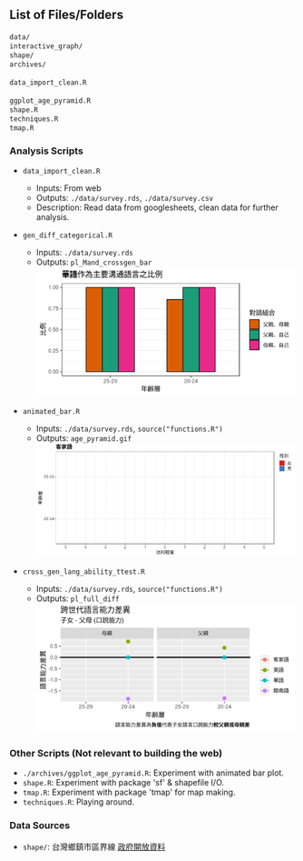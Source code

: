 ## List of Files/Folders

```
data/
interactive_graph/
shape/
archives/

data_import_clean.R

ggplot_age_pyramid.R
shape.R
techniques.R
tmap.R
```

### Analysis Scripts
- `data_import_clean.R`
    - Inputs: From web
    - Outputs: `./data/survey.rds`, `./data/survey.csv`  
    - Description: Read data from googlesheets, clean data for further analysis.

- `gen_diff_categorical.R`
    - Inputs: `./data/survey.rds`
    - Outputs: `pl_Mand_crossgen_bar`  
      ![](../web_source/out_graph/Mand_usage_age_group.png)

- `animated_bar.R`
    - Inputs: `./data/survey.rds`, `source("functions.R")`
    - Outputs: `age_pyramid.gif`  
      ![](../web_source/out_graph/age_pyramid.gif)

- `cross_gen_lang_ability_ttest.R`
    - Inputs: `./data/survey.rds`, `source("functions.R")`
    - Outputs: `pl_full_diff`  
      ![](../web_source/out_graph/cross_generation_lang_ability.png)

### Other Scripts (Not relevant to building the web)
- `./archives/ggplot_age_pyramid.R`: Experiment with animated bar plot.
- `shape.R`: Experiment with package 'sf' & shapefile I/O.
- `tmap.R`: Experiment with package 'tmap' for map making.
- `techniques.R`: Playing around.

### Data Sources
- `shape/`: 台灣鄉鎮市區界線 [政府開放資料](https://data.gov.tw/dataset/7441)
